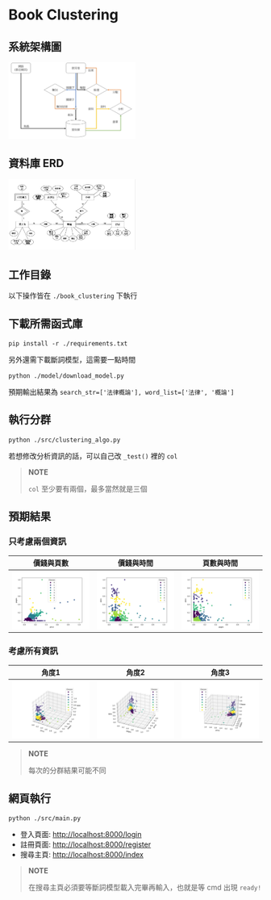 # Book Clustering

## 系統架構圖
<img src="data/img/workflow.jpg"  width="50%" height="50%">

## 資料庫 ERD
<img src="data/img/ERD.jpg"  width="50%" height="50%">

## 工作目錄
以下操作皆在 `./book_clustering` 下執行

## 下載所需函式庫
```
pip install -r ./requirements.txt
```
另外還需下載斷詞模型，這需要一點時間
```
python ./model/download_model.py
```
預期輸出結果為 `search_str=['法律概論'], word_list=['法律', '概論']`

## 執行分群
```
python ./src/clustering_algo.py
```
若想修改分析資訊的話，可以自己改 `_test()` 裡的 `col`
> **NOTE**
> 
> `col` 至少要有兩個，最多當然就是三個

## 預期結果

### 只考慮兩個資訊
價錢與頁數 | 價錢與時間 | 頁數與時間
:---: | :---: | :---: |
<img src="data/img/result%20(price_pages).png"  width="100%" height="100%"> | <img src="data/img/result%20(price_date).png"  width="100%" height="100%"> | <img src="data/img/result%20(pages_date).png"  width="100%" height="100%">

### 考慮所有資訊
角度1 | 角度2 | 角度3
:---: | :---: | :---: |
<img src="data/img/result%20(price_pages_date,%20view1).png"  width="100%" height="100%"> | <img src="data/img/result%20(price_pages_date,%20view2).png"  width="100%" height="100%"> | <img src="data/img/result%20(price_pages_date,%20view3).png"  width="100%" height="100%">

> **NOTE**
> 
> 每次的分群結果可能不同

## 網頁執行
```
python ./src/main.py
```
* 登入頁面: <u>http://localhost:8000/login</u>
* 註冊頁面: <u>http://localhost:8000/register</u>
* 搜尋主頁: <u>http://localhost:8000/index</u>
> **NOTE**
> 
> 在搜尋主頁必須要等斷詞模型載入完畢再輸入，也就是等 cmd 出現 `ready!`